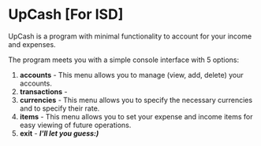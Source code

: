 # UpCash [For ISD]
UpCash is a program with minimal functionality to account for your income and expenses.

The program meets you with a simple console interface with 5 options:
1) **accounts** - This menu allows you to manage (view, add, delete) your accounts.
2) **transactions** - 
3) **currencies** - This menu allows you to specify the necessary currencies and to specify their rate.
4) **items** - This menu allows you to set your expense and income items for easy viewing of future operations.
5) **exit** - ***I'll let you guess:)***
